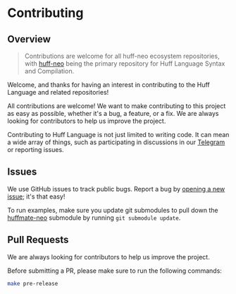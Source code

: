 # Contributing

## Overview

> Contributions are welcome for all huff-neo ecosystem repositories, with [huff-neo](https://github.com/cakevm/huff-neo) being the primary repository for Huff Language Syntax and Compilation.

Welcome, and thanks for having an interest in contributing to the Huff Language and related repositories!

All contributions are welcome! We want to make contributing to this project as easy as possible, whether it's a bug, a feature, or a fix. We are always looking for contributors to help us improve the project.

Contributing to Huff Language is not just limited to writing code. It can mean a wide array of things, such as participating in discussions in our [Telegram](https://t.me/huff_neo) or reporting issues.

## Issues

We use GitHub issues to track public bugs. Report a bug by [opening a new issue](https://github.com/cakevm/huff-neo/issues); it's that easy!

To run examples, make sure you update git submodules to pull down the [huffmate-neo](https://github.com/cakevm/huffmate-neo) submodule by running `git submodule update`.

## Pull Requests

We are always looking for contributors to help us improve the project.

Before submitting a PR, please make sure to run the following commands:
```bash
make pre-release
```
